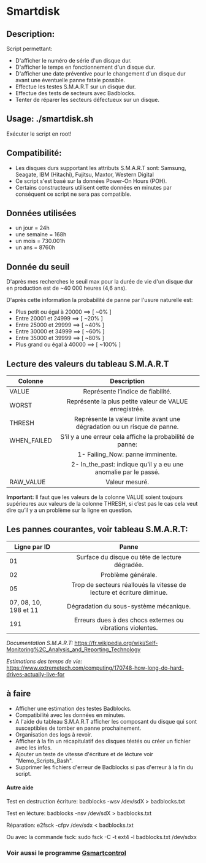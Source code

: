 # Smartdisk
## Description:
Script permettant:
- D'afficher le numéro de série d'un disque dur.
- D'afficher le temps en fonctionnement d'un disque dur.
- D'afficher une date préventive pour le changement d'un disque dur avant une éventuelle panne fatale possible.
- Effectue les testes S.M.A.R.T sur un disque dur.
- Effectue des tests de secteurs avec Badblocks.
- Tenter de réparer les secteurs défectueux sur un disque.

## Usage: ./smartdisk.sh
Exécuter le script en root!

## Compatibilité:
- Les disques durs supportant les attributs S.M.A.R.T sont:
Samsung, Seagate, IBM (Hitachi), Fujitsu, Maxtor, Western Digital
- Ce script s'est basé sur la données Power-On Hours (POH).
- Certains constructeurs utilisent cette données en minutes
par conséquent ce script ne sera pas compatible.

Données utilisées
-------------------
- un jour = 24h
- une semaine = 168h
- un mois = 730.001h
- un ans = 8760h

Donnée du seuil
------------------
<p>D'après mes recherches le seuil max pour la durée de vie d'un disque dur en production est de ~40 000 heures (4,6 ans).</p>
<p>D'après cette information la probabilité de panne par l'usure naturelle est:</p>

- Plus petit ou égal à 20000 ==> [ ~0% ]
- Entre 20001 et 24999 ==> [ ~20% ]
- Entre 25000 et 29999 ==> [ ~40% ]
- Entre 30000 et 34999 ==> [ ~60% ]
- Entre 35000 et 39999 ==> [ ~80% ]
- Plus grand ou égal à 40000 ==> [ ~100% ]

Lecture des valeurs du tableau S.M.A.R.T
-----------------------------------------

| Colonne     | Description                                                             |
|-------------|:-----------------------------------------------------------------------:|
| VALUE       | Représente l’indice de fiabilité.                                       |
| WORST       | Représente la plus petite valeur de VALUE enregistrée.                  |
| THRESH      | Représente la valeur limite avant une dégradation ou un risque de panne.|
| WHEN_FAILED | S’il y a une erreur cela affiche la probabilité de panne:               |
|             |  1- Failing_Now: panne imminente.                                       |
|             |  2- In_the_past: indique qu’il y a eu une anomalie par le passé.        |
| RAW_VALUE   | Valeur mesuré.                                                          |

**Important:**
Il faut que les valeurs de la colonne  VALUE soient toujours supérieures aux valeurs de la colonne THRESH, si c’est pas le cas cela veut dire qu’il y a un problème sur la ligne en question.

Les pannes courantes, voir tableau S.M.A.R.T:
----------------------------------------------

| Ligne par ID          | Panne                                                                 |
|-----------------------|:---------------------------------------------------------------------:|
| 01                    | Surface du disque ou tête de lecture dégradée.                        |
| 02                    | Problème générale.                                                    |
| 05                    | Trop de secteurs réalloués la vitesse de lecture et écriture diminue. |
| 07, 08, 10, 198 et 11 | Dégradation du sous-système mécanique.                                |
| 191                   | Erreurs dues à des chocs externes ou vibrations violentes.            |

*Documentation S.M.A.R.T:*
https://fr.wikipedia.org/wiki/Self-Monitoring%2C_Analysis_and_Reporting_Technology

*Estimations des temps de vie:*
https://www.extremetech.com/computing/170748-how-long-do-hard-drives-actually-live-for

## à faire
* Afficher une estimation des testes Badblocks.
* Compatibilité avec les données en minutes.
* A l'aide du tableau S.M.A.R.T afficher les composant du disque qui sont susceptibles de tomber en panne prochainement.
* Organisation des logs à revoir.
* Afficher à la fin un récapitulatif des disques téstés ou créer un fichier avec les infos.
* Ajouter un teste de vitesse d'écriture et de lécture voir "Memo_Scripts_Bash".
* Supprimer les fichiers d'erreur de Badblocks si pas d'erreur à la fin du script.

#### Autre aide
Test en destruction écriture:
badblocks -wsv /dev/sdX > badblocks.txt

Test en lécture:
badblocks -nsv /dev/sdX > badblocks.txt

Réparation:
e2fsck -cfpv /dev/sdx  < badblocks.txt

Ou avec la commande fsck:
sudo fsck -C -t ext4 -l badblocks.txt /dev/sdxx

### Voir aussi le programme [Gsmartcontrol](https://gsmartcontrol.sourceforge.io/home/)
